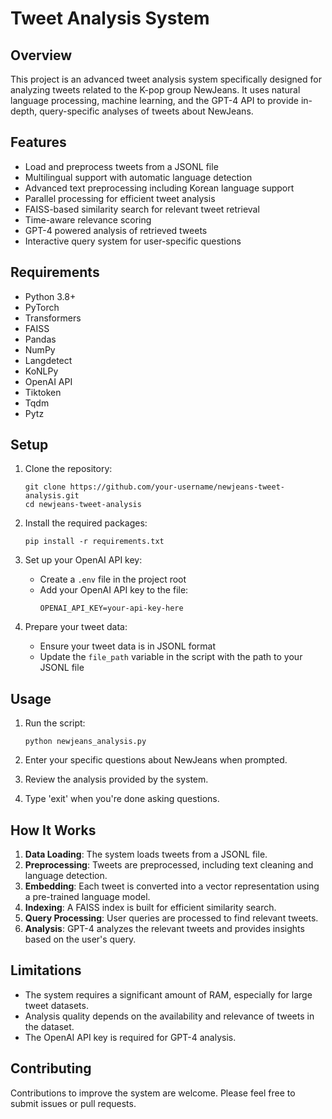 # Tweet Analysis System

## Overview

This project is an advanced tweet analysis system specifically designed for analyzing tweets related to the K-pop group NewJeans. It uses natural language processing, machine learning, and the GPT-4 API to provide in-depth, query-specific analyses of tweets about NewJeans.

## Features

- Load and preprocess tweets from a JSONL file
- Multilingual support with automatic language detection
- Advanced text preprocessing including Korean language support
- Parallel processing for efficient tweet analysis
- FAISS-based similarity search for relevant tweet retrieval
- Time-aware relevance scoring
- GPT-4 powered analysis of retrieved tweets
- Interactive query system for user-specific questions

## Requirements

- Python 3.8+
- PyTorch
- Transformers
- FAISS
- Pandas
- NumPy
- Langdetect
- KoNLPy
- OpenAI API
- Tiktoken
- Tqdm
- Pytz

## Setup

1. Clone the repository:
   ```
   git clone https://github.com/your-username/newjeans-tweet-analysis.git
   cd newjeans-tweet-analysis
   ```

2. Install the required packages:
   ```
   pip install -r requirements.txt
   ```

3. Set up your OpenAI API key:
   - Create a `.env` file in the project root
   - Add your OpenAI API key to the file:
     ```
     OPENAI_API_KEY=your-api-key-here
     ```

4. Prepare your tweet data:
   - Ensure your tweet data is in JSONL format
   - Update the `file_path` variable in the script with the path to your JSONL file

## Usage

1. Run the script:
   ```
   python newjeans_analysis.py
   ```

2. Enter your specific questions about NewJeans when prompted.

3. Review the analysis provided by the system.

4. Type 'exit' when you're done asking questions.

## How It Works

1. **Data Loading**: The system loads tweets from a JSONL file.
2. **Preprocessing**: Tweets are preprocessed, including text cleaning and language detection.
3. **Embedding**: Each tweet is converted into a vector representation using a pre-trained language model.
4. **Indexing**: A FAISS index is built for efficient similarity search.
5. **Query Processing**: User queries are processed to find relevant tweets.
6. **Analysis**: GPT-4 analyzes the relevant tweets and provides insights based on the user's query.

## Limitations

- The system requires a significant amount of RAM, especially for large tweet datasets.
- Analysis quality depends on the availability and relevance of tweets in the dataset.
- The OpenAI API key is required for GPT-4 analysis.

## Contributing

Contributions to improve the system are welcome. Please feel free to submit issues or pull requests.
